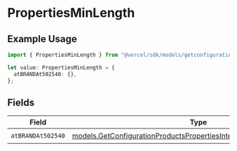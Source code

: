 # PropertiesMinLength

## Example Usage

```typescript
import { PropertiesMinLength } from "@vercel/sdk/models/getconfigurationproductsop.js";

let value: PropertiesMinLength = {
  atBRANDAt502540: {},
};
```

## Fields

| Field                                                                                                                                              | Type                                                                                                                                               | Required                                                                                                                                           | Description                                                                                                                                        |
| -------------------------------------------------------------------------------------------------------------------------------------------------- | -------------------------------------------------------------------------------------------------------------------------------------------------- | -------------------------------------------------------------------------------------------------------------------------------------------------- | -------------------------------------------------------------------------------------------------------------------------------------------------- |
| `atBRANDAt502540`                                                                                                                                  | [models.GetConfigurationProductsPropertiesIntegrationsAtBRANDAt502540](../models/getconfigurationproductspropertiesintegrationsatbrandat502540.md) | :heavy_check_mark:                                                                                                                                 | N/A                                                                                                                                                |